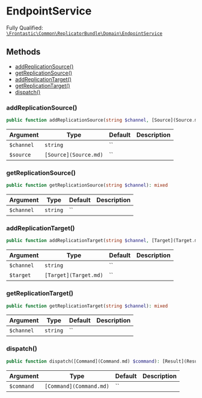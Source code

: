 #  EndpointService

Fully Qualified: [`\Frontastic\Common\ReplicatorBundle\Domain\EndpointService`](../../../../src/php/ReplicatorBundle/Domain/EndpointService.php)




## Methods

* [addReplicationSource()](#addReplicationSource)
* [getReplicationSource()](#getReplicationSource)
* [addReplicationTarget()](#addReplicationTarget)
* [getReplicationTarget()](#getReplicationTarget)
* [dispatch()](#dispatch)


### addReplicationSource()


```php
public function addReplicationSource(string $channel, [Source](Source.md) $source): void
```






Argument|Type|Default|Description
--------|----|-------|-----------
`$channel`|`string`|``|
`$source`|`[Source](Source.md)`|``|

### getReplicationSource()


```php
public function getReplicationSource(string $channel): mixed
```






Argument|Type|Default|Description
--------|----|-------|-----------
`$channel`|`string`|``|

### addReplicationTarget()


```php
public function addReplicationTarget(string $channel, [Target](Target.md) $target): void
```






Argument|Type|Default|Description
--------|----|-------|-----------
`$channel`|`string`|``|
`$target`|`[Target](Target.md)`|``|

### getReplicationTarget()


```php
public function getReplicationTarget(string $channel): mixed
```






Argument|Type|Default|Description
--------|----|-------|-----------
`$channel`|`string`|``|

### dispatch()


```php
public function dispatch([Command](Command.md) $command): [Result](Result.md)
```






Argument|Type|Default|Description
--------|----|-------|-----------
`$command`|`[Command](Command.md)`|``|

